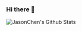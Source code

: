 ### Hi there 👋

<!--
**JasonChen9/JasonChen9** is a ✨ _special_ ✨ repository because its `README.md` (this file) appears on your GitHub profile.

Here are some ideas to get you started:

- 🔭 I’m currently working on ...
- 🌱 I’m currently learning ...
- 👯 I’m looking to collaborate on ...
- 🤔 I’m looking for help with ...
- 💬 Ask me about ...
- 📫 How to reach me: ...
- 😄 Pronouns: ...
- ⚡ Fun fact: ...
-->
![JasonChen's Github Stats](https://github-readme-stats.vercel.app/api?username=JasonChen9&count_private=true&show_icons=true&include_all_commits=true…&&theme=radical)
